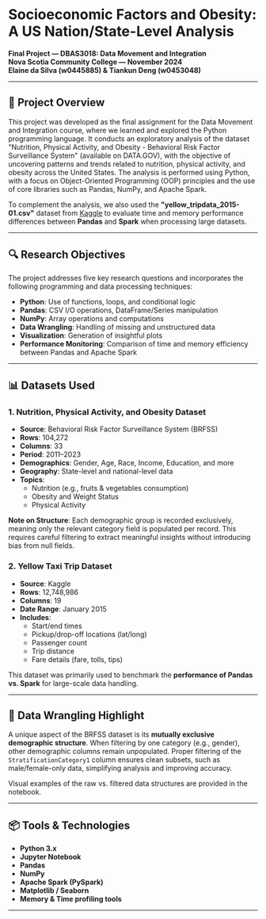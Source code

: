 # Socioeconomic Factors and Obesity: A US Nation/State-Level Analysis

**Final Project — DBAS3018: Data Movement and Integration**  
**Nova Scotia Community College — November 2024**  
**Elaine da Silva (w0445885) & Tiankun Deng (w0453048)**

---

## 📌 Project Overview

This project was developed as the final assignment for the Data Movement and Integration course, where we learned and explored the Python programming language. It conducts an exploratory analysis of the dataset "Nutrition, Physical Activity, and Obesity - Behavioral Risk Factor Surveillance System" (available on DATA.GOV), with the objective of uncovering patterns and trends related to nutrition, physical activity, and obesity across the United States. The analysis is performed using Python, with a focus on Object-Oriented Programming (OOP) principles and the use of core libraries such as Pandas, NumPy, and Apache Spark.

To complement the analysis, we also used the **"yellow_tripdata_2015-01.csv"** dataset from [Kaggle](https://www.kaggle.com/datasets) to evaluate time and memory performance differences between **Pandas** and **Spark** when processing large datasets.

---

## 🔍 Research Objectives

The project addresses five key research questions and incorporates the following programming and data processing techniques:

- **Python**: Use of functions, loops, and conditional logic
- **Pandas**: CSV I/O operations, DataFrame/Series manipulation
- **NumPy**: Array operations and computations
- **Data Wrangling**: Handling of missing and unstructured data
- **Visualization**: Generation of insightful plots
- **Performance Monitoring**: Comparison of time and memory efficiency between Pandas and Apache Spark

---

## 📊 Datasets Used

### 1. Nutrition, Physical Activity, and Obesity Dataset

- **Source**: Behavioral Risk Factor Surveillance System (BRFSS)
- **Rows**: 104,272  
- **Columns**: 33  
- **Period**: 2011–2023  
- **Demographics**: Gender, Age, Race, Income, Education, and more  
- **Geography**: State-level and national-level data  
- **Topics**:
  - Nutrition (e.g., fruits & vegetables consumption)
  - Obesity and Weight Status
  - Physical Activity

**Note on Structure**: Each demographic group is recorded exclusively, meaning only the relevant category field is populated per record. This requires careful filtering to extract meaningful insights without introducing bias from null fields.

### 2. Yellow Taxi Trip Dataset

- **Source**: Kaggle  
- **Rows**: 12,748,986  
- **Columns**: 19  
- **Date Range**: January 2015  
- **Includes**:
  - Start/end times
  - Pickup/drop-off locations (lat/long)
  - Passenger count
  - Trip distance
  - Fare details (fare, tolls, tips)

This dataset was primarily used to benchmark the **performance of Pandas vs. Spark** for large-scale data handling.

---

## 🔧 Data Wrangling Highlight

A unique aspect of the BRFSS dataset is its **mutually exclusive demographic structure**. When filtering by one category (e.g., gender), other demographic columns remain unpopulated. Proper filtering of the `StratificationCategory1` column ensures clean subsets, such as male/female-only data, simplifying analysis and improving accuracy.

Visual examples of the raw vs. filtered data structures are provided in the notebook.

---

## 📦 Tools & Technologies

- **Python 3.x**
- **Jupyter Notebook**
- **Pandas**
- **NumPy**
- **Apache Spark (PySpark)**
- **Matplotlib / Seaborn**
- **Memory & Time profiling tools**

---



